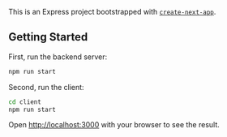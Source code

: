 This is an Express project bootstrapped with [`create-next-app`](https://github.com/vercel/next.js/tree/canary/packages/create-next-app).

## Getting Started

First, run the backend server:

```bash
npm run start
```

Second, run the client:

```bash
cd client
npm run start
```

Open [http://localhost:3000](http://localhost:3000) with your browser to see the result.

